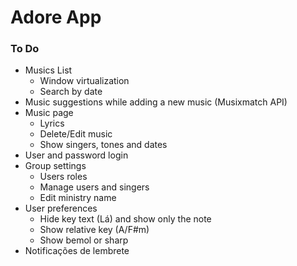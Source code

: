 # Adore App

### To Do
- Musics List
  - Window virtualization
  - Search by date
- Music suggestions while adding a new music (Musixmatch API)
- Music page
  - Lyrics
  - Delete/Edit music
  - Show singers, tones and dates
- User and password login
- Group settings
  - Users roles
  - Manage users and singers
  - Edit ministry name
- User preferences
  - Hide key text (Lá) and show only the note
  - Show relative key (A/F#m)
  - Show bemol or sharp
- Notificações de lembrete